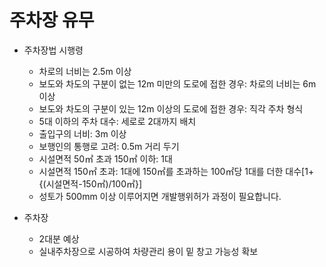# 주차장 유무

* 주차장법 시행령
    - 차로의 너비는 2.5m 이상
    - 보도와 차도의 구분이 없는 12m 미만의 도로에 접한 경우: 차로의 너비는 6m 이상
    - 보도와 차도의 구분이 있는 12m 이상의 도로에 접한 경우: 직각 주차 형식
    - 5대 이하의 주차 대수: 세로로 2대까지 배치
    - 출입구의 너비: 3m 이상
    - 보행인의 통행로 고려: 0.5m 거리 두기
    - 시설면적 50㎡ 초과 150㎡ 이하: 1대
    - 시설면적 150㎡ 초과: 1대에 150㎡를 초과하는 100㎡당 1대를 더한 대수[1+{(시설면적-150㎡)/100㎡}]
    - 성토가 500mm 이상 이루어지면 개발행위허가 과정이 필요합니다.

* 주차장 
    - 2대분 예상
    - 실내주차장으로 시공하여 차량관리 용이 밑 창고 가능성 확보 